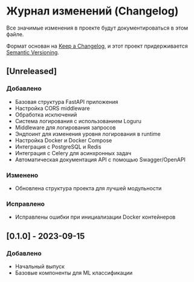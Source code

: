 # Журнал изменений (Changelog)

Все значимые изменения в проекте будут документироваться в этом файле.

Формат основан на [Keep a Changelog](https://keepachangelog.com/ru/1.0.0/),
и этот проект придерживается [Semantic Versioning](https://semver.org/lang/ru/).

## [Unreleased]

### Добавлено
- Базовая структура FastAPI приложения
- Настройка CORS middleware
- Обработка исключений
- Система логирования с использованием Loguru
- Middleware для логирования запросов
- Эндпоинт для изменения уровня логирования в runtime
- Настройка Docker и Docker Compose
- Интеграция с PostgreSQL и Redis
- Интеграция с Celery для асинхронных задач
- Автоматическая документация API с помощью Swagger/OpenAPI

### Изменено
- Обновлена структура проекта для лучшей модульности

### Исправлено
- Исправлены ошибки при инициализации Docker контейнеров

## [0.1.0] - 2023-09-15

### Добавлено
- Начальный выпуск
- Базовые компоненты для ML классификации
